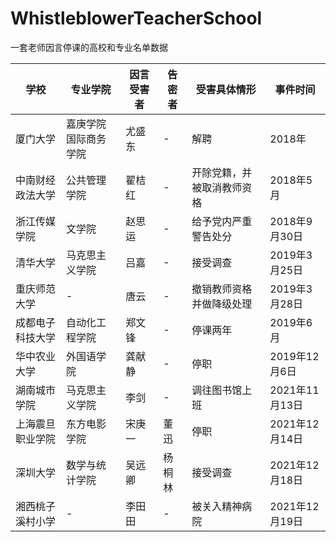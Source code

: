 # WhistleblowerTeacherSchool
一套老师因言停课的高校和专业名单数据

|学校|专业学院|因言受害者|告密者|受害具体情形|事件时间|
|---|---|---|---|---|---|
|厦门大学|嘉庚学院国际商务学院|尤盛东|-|解聘|2018年|
|中南财经政法大学|公共管理学院|翟桔红|-|开除党籍，并被取消教师资格|2018年5月|
|浙江传媒学院|文学院|赵思运|-|给予党内严重警告处分|2018年9月30日|
|清华大学|马克思主义学院|吕嘉|-|接受调查|2019年3月25日|
|重庆师范大学|-|唐云|-|撤销教师资格并做降级处理|2019年3月28日|
|成都电子科技大学|自动化工程学院|郑文锋|-|停课两年|2019年6月|
|华中农业大学|外国语学院|龚献静|-|停职|2019年12月6日|
|湖南城市学院|马克思主义学院|李剑|-|调往图书馆上班|2021年11月13日|
|上海震旦职业学院|东方电影学院|宋庚一|董迅|停职|2021年12月14日|
|深圳大学|数学与统计学院|吴远卿|杨桐林|接受调查|2021年12月18日|
|湘西桃子溪村小学|-|李田田|-|被关入精神病院|2021年12月19日|

